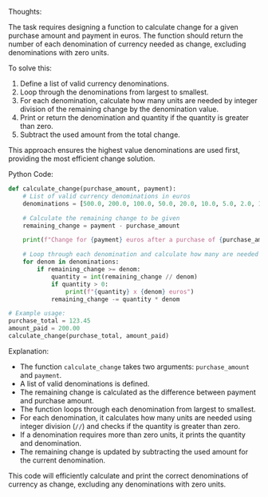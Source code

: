 Thoughts:

The task requires designing a function to calculate change for a given purchase amount and payment in euros. The function should return the number of each denomination of currency needed as change, excluding denominations with zero units. 

To solve this:
1. Define a list of valid currency denominations.
2. Loop through the denominations from largest to smallest.
3. For each denomination, calculate how many units are needed by integer division of the remaining change by the denomination value.
4. Print or return the denomination and quantity if the quantity is greater than zero.
5. Subtract the used amount from the total change.

This approach ensures the highest value denominations are used first, providing the most efficient change solution.

Python Code:

```python
def calculate_change(purchase_amount, payment):
    # List of valid currency denominations in euros
    denominations = [500.0, 200.0, 100.0, 50.0, 20.0, 10.0, 5.0, 2.0, 1.0, 0.5, 0.2, 0.1, 0.05, 0.02, 0.01]

    # Calculate the remaining change to be given
    remaining_change = payment - purchase_amount

    print(f"Change for {payment} euros after a purchase of {purchase_amount} euros:")

    # Loop through each denomination and calculate how many are needed
    for denom in denominations:
        if remaining_change >= denom:
            quantity = int(remaining_change // denom)
            if quantity > 0:
                print(f"{quantity} x {denom} euros")
            remaining_change -= quantity * denom

# Example usage:
purchase_total = 123.45
amount_paid = 200.00
calculate_change(purchase_total, amount_paid)
```

Explanation:

- The function `calculate_change` takes two arguments: `purchase_amount` and `payment`.
- A list of valid denominations is defined.
- The remaining change is calculated as the difference between payment and purchase amount.
- The function loops through each denomination from largest to smallest.
- For each denomination, it calculates how many units are needed using integer division (`//`) and checks if the quantity is greater than zero.
- If a denomination requires more than zero units, it prints the quantity and denomination.
- The remaining change is updated by subtracting the used amount for the current denomination.

This code will efficiently calculate and print the correct denominations of currency as change, excluding any denominations with zero units.